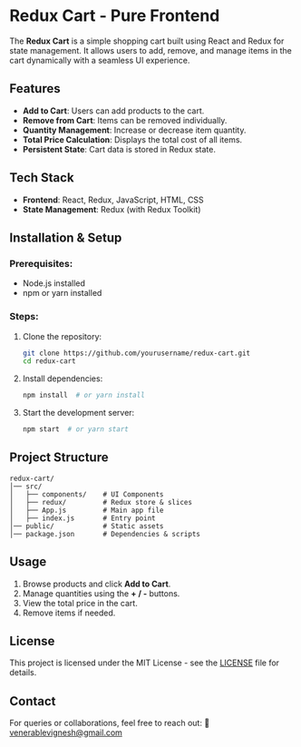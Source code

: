 # Redux Cart - Pure Frontend

The **Redux Cart** is a simple shopping cart built using React and Redux for state management. It allows users to add, remove, and manage items in the cart dynamically with a seamless UI experience.

## Features
- **Add to Cart**: Users can add products to the cart.
- **Remove from Cart**: Items can be removed individually.
- **Quantity Management**: Increase or decrease item quantity.
- **Total Price Calculation**: Displays the total cost of all items.
- **Persistent State**: Cart data is stored in Redux state.

## Tech Stack
- **Frontend**: React, Redux, JavaScript, HTML, CSS
- **State Management**: Redux (with Redux Toolkit)

## Installation & Setup
### Prerequisites:
- Node.js installed
- npm or yarn installed

### Steps:
1. Clone the repository:
   ```sh
   git clone https://github.com/yourusername/redux-cart.git
   cd redux-cart
   ```
2. Install dependencies:
   ```sh
   npm install  # or yarn install
   ```
3. Start the development server:
   ```sh
   npm start  # or yarn start
   ```

## Project Structure
```
redux-cart/
│── src/
│   ├── components/    # UI Components
│   ├── redux/         # Redux store & slices
│   ├── App.js         # Main app file
│   ├── index.js       # Entry point
│── public/            # Static assets
│── package.json       # Dependencies & scripts
```

## Usage
1. Browse products and click **Add to Cart**.
2. Manage quantities using the **+ / -** buttons.
3. View the total price in the cart.
4. Remove items if needed.

## License
This project is licensed under the MIT License - see the [LICENSE](LICENSE) file for details.

## Contact
For queries or collaborations, feel free to reach out:
📧 venerablevignesh@gmail.com

